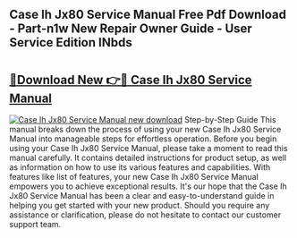 ## Case Ih Jx80 Service Manual Free Pdf Download - Part-n1w New Repair Owner Guide - User Service Edition INbds

# <h2><a href="http://bc88170.oget.top/?id=Case+Ih+Jx80+Service+Manual">🔗Download New 👉🔴 Case Ih Jx80 Service Manual</a></h2>

[![Case Ih Jx80 Service Manual new download](https://i.imgur.com/5g1atiW.png)](http://bc88170.oget.top/?id=Case+Ih+Jx80+Service+Manual)
Step-by-Step Guide This manual breaks down the process of using your new Case Ih Jx80 Service Manual into manageable steps for effortless operation. Before you begin using your Case Ih Jx80 Service Manual, please take a moment to read this manual carefully. It contains detailed instructions for product setup, as well as information on how to use its various features and capabilities. With features like list of features, your new Case Ih Jx80 Service Manual empowers you to achieve exceptional results. It's our hope that the Case Ih Jx80 Service Manual has been a clear and easy-to-understand guide in helping you get started with your new product. Should you require any assistance or clarification, please do not hesitate to contact our customer support team.
